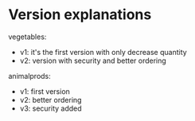 # Version explanations

vegetables:
- v1: it's the first version with only decrease quantity
- v2: version with security and better ordering

animalprods:
- v1: first version
- v2: better ordering
- v3: security added